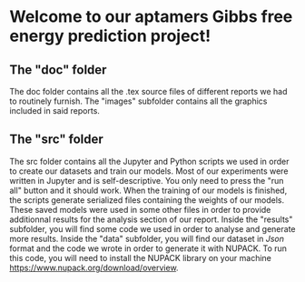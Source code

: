 # Welcome to our aptamers Gibbs free energy prediction project!

## The "doc" folder
The doc folder contains all the .tex source files of different reports we had to routinely furnish. The "images" subfolder contains all the graphics included in said reports.

## The "src" folder
The src folder contains all the Jupyter and Python scripts we used in order to create our datasets and train our models. Most of our experiments were written in Jupyter and is self-descriptive. You only need to press the "run all" button and it should work. When the training of our models is finished, the scripts generate serialized files containing the weights of our models. These saved models were used in some other files in order to provide additionnal results for the analysis section of our report. Inside the  "results" subfolder, you will find some code we used in order to analyse and generate more results.
Inside the "data" subfolder, you will find our dataset in *Json* format and the code we wrote in order to generate it with NUPACK. To run this code, you will need to install the NUPACK library on your machine https://www.nupack.org/download/overview. 